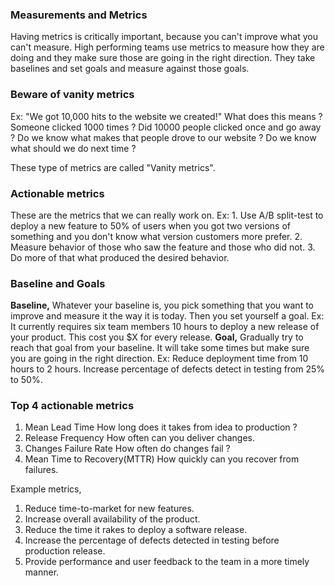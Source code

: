 ### Measurements and Metrics
Having metrics is critically important, because you can't improve what you can't measure.
High performing teams use metrics to measure how they are doing and they make sure those are going in the right direction. They take baselines and set goals and measure against those goals.

### Beware of vanity metrics
Ex: 
"We got 10,000 hits to the website we created!"
	What does this means ?
		Someone clicked 1000 times ?
		Did 10000 people clicked once and go away ?
		Do we know what makes that people drove to our website ?
		Do we know what should we do next time ?

These type of metrics are called "Vanity metrics".

### Actionable metrics
These are the metrics that we can really work on.
Ex: 
	1. Use A/B split-test to deploy a new feature to 50% of users when you got two versions of something and you don't know what version customers more prefer.
	2. Measure behavior of those who saw the feature and those who did not. 
	3. Do more of that what produced the desired behavior.

### Baseline and Goals
**Baseline,**
	Whatever your baseline is, you pick something that you want to improve and measure it the way it is today. 
	Then you set yourself a goal.
		Ex: 
			It currently requires six team members 10 hours to deploy a new release of your product. 
			This cost you $X for every release.
**Goal,**
	Gradually try to reach that goal from your baseline. It will take some times but make sure you are going in the right direction. 
		Ex:
			Reduce deployment time from 10 hours to 2 hours.
			Increase percentage of defects detect in testing from 25% to 50%.

### Top 4 actionable metrics
1. Mean Lead Time
	How long does it takes from idea to production ? 
2. Release Frequency 
	How often can you deliver changes.
3. Changes Failure Rate
	How often do changes fail ?
4. Mean Time to Recovery(MTTR)
	How quickly can you recover from failures.

Example metrics,
1. Reduce time-to-market for new features.
2. Increase overall availability of the product.
3. Reduce the time it rakes to deploy a software release.
4. Increase the percentage of defects detected in testing before production release.
5. Provide performance and user feedback to the team in a more timely manner.